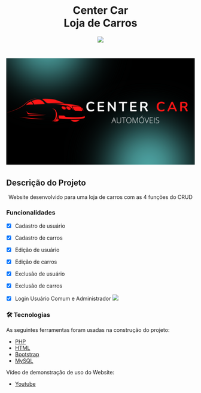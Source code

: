 <h1 align="center">Center Car <br>Loja de Carros</h1>
<p align="center">
<img src="http://img.shields.io/static/v1?label=STATUS&message=EM%20DESENVOLVIMENTO&color=GREEN&style=for-the-badge"/>
</p>
<h1 align="center">
  <img alt="Center Car" title="Center Car" src="./assets/imagens/Center Car.png" />
</h1>


## Descrição do Projeto
<p align="center">Website desenvolvido para uma loja de carros com as 4 funções do CRUD</p>

### Funcionalidades
- [x] Cadastro de usuário
- [x] Cadastro de carros
- [X] Edição de usuário
- [X] Edição de carros
- [X] Exclusão de usuário
- [X] Exclusão de carros
- [X] Login Usuário Comum e Administrador
![](/assets/imagens/center_car_funcionalidades.gif)


### 🛠 Tecnologias

As seguintes ferramentas foram usadas na construção do projeto:

- [PHP](https://www.php.net/)
- [HTML](https://developer.mozilla.org/pt-BR/docs/Web/HTML)
- [Bootstrap](https://getbootstrap.com/docs/5.0/getting-started/introduction/)
- [MySQL](https://www.mysql.com/)

Vídeo de demonstração de uso do Website:
- [Youtube](https://youtu.be/JevZVhT9P9w)
